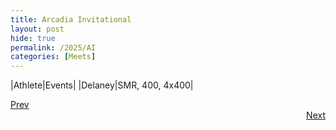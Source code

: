 ```yaml
---
title: Arcadia Invitational
layout: post
hide: true
permalink: /2025/AI
categories: [Meets]
---
```


|Athlete|Events|
|Delaney|SMR, 400, 4x400|


<div style="text-align: left"> <a href="{{site.baseurl}}/2025/PO">Prev</a></div> 
<div style="text-align: right"> <a href="{{site.baseurl}}/2025/JI">Next</a></div>